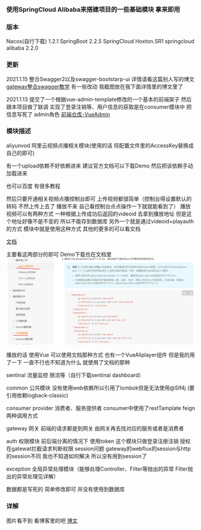 ### 使用SpringCloud Alibaba来搭建项目的一些基础模块 拿来即用

### 版本

Nacos(自行下载) 1.2.1 
SpringBoot 2.2.5 
SpringCloud Hoxton.SR1
springcloud alibaba 2.2.0


### 更新
2021.1.15
整合Swagger2以及swagger-bootstarp-ui
详情请看这篇别人写的博文[gateway整合swagger教学](https://blog.csdn.net/xb895465169/article/details/97967668)
有一些改动 我截图放在我下面详情里的博文里了

2021.1.13
提交了一个根据vue-admin-template修改的一个基本的前端架子
然后跟本项目做了联调 实现了登录注销等、用户信息的获取是在consumer模块中 把信息写死了 admin角色
[前端仓库-VueAdmin](https://github.com/Zyfgoup/VueAdmin)


### 模块描述
aliyunvod 阿里云视频点播相关模块(使用的话 将配置文件里的AccessKey替换成自己的即可)

有一个upload依赖不好依赖进来 建议官方文档可以下载Demo 然后把该依赖手动加载进来

也可以百度 有很多教程

然后只要开通相关视频点播控制台即可 上传视频都很简单（控制台得设置默认的转码 不然上传上去了 播放不来 自己看控制台点点操作一下就就能看到了）
播放视频可以有两种方式  一种根据上传成功后返回的videoid 去拿到播放地址 但是这个地址好像不是不变的 所以不能存到数据库
另外一个就是通过videoid+playauth的方式 模块中就是使用这种方式
其他的更多的可以看文档

[文档](https://help.aliyun.com/document_detail/53406.html?spm=a2c4g.11186623.6.1030.57a879dd9o3aU1)

主要看这两部分的即可 Demo下载也在文档里 
![Image text](./img/img1.png)

播放的话 使用Vue 可以使用文档那种方式 也有一个VueAliplayer组件 但是我的用了一下 一直不行也不知道为什么 就使用了文档的那种


sentinal 流量监控 限流等（自行下载sentinal dashboard）

common 公共模块  没有使用web依赖所以引用了lombok但是无法使用@Slf4j (要引用依赖logback-classic)

consumer provider 消费者、服务提供者  consumer中使用了restTamplate feign两种调用方式

gateway 网关 前端的请求都是到网关  由网关再去找对应的服务或者是消费者 

auth 权限模块 前后端分离的情况下 使用token  这个模块只做登录注册注销 授权在gatewat拦截请求判断权限
session问题 gateway的webflux的session与http的session不同  我也不知道如何解决 所以没有用到session了

exception 全局异常处理模块（能够处理Controller、Filter等抛出的异常  Filter抛出的异常处理见详解）

数据都是写死的 简单修改即可 并没有使用到数据库

### 详解
图片看不到 看博客里的吧
[博文](https://blog.csdn.net/qq_40799202/article/details/112189687)
